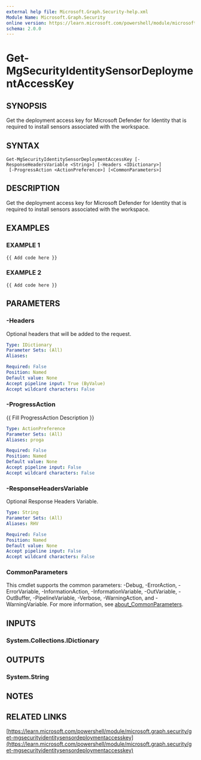```yaml
---
external help file: Microsoft.Graph.Security-help.xml
Module Name: Microsoft.Graph.Security
online version: https://learn.microsoft.com/powershell/module/microsoft.graph.security/get-mgsecurityidentitysensordeploymentaccesskey
schema: 2.0.0
---
```


# Get-MgSecurityIdentitySensorDeploymentAccessKey

## SYNOPSIS
Get the deployment access key for Microsoft Defender for Identity that is required to install sensors associated with the workspace.

## SYNTAX

```
Get-MgSecurityIdentitySensorDeploymentAccessKey [-ResponseHeadersVariable <String>] [-Headers <IDictionary>]
 [-ProgressAction <ActionPreference>] [<CommonParameters>]
```

## DESCRIPTION
Get the deployment access key for Microsoft Defender for Identity that is required to install sensors associated with the workspace.

## EXAMPLES

### EXAMPLE 1
```
{{ Add code here }}
```

### EXAMPLE 2
```
{{ Add code here }}
```

## PARAMETERS

### -Headers
Optional headers that will be added to the request.

```yaml
Type: IDictionary
Parameter Sets: (All)
Aliases:

Required: False
Position: Named
Default value: None
Accept pipeline input: True (ByValue)
Accept wildcard characters: False
```

### -ProgressAction
{{ Fill ProgressAction Description }}

```yaml
Type: ActionPreference
Parameter Sets: (All)
Aliases: proga

Required: False
Position: Named
Default value: None
Accept pipeline input: False
Accept wildcard characters: False
```

### -ResponseHeadersVariable
Optional Response Headers Variable.

```yaml
Type: String
Parameter Sets: (All)
Aliases: RHV

Required: False
Position: Named
Default value: None
Accept pipeline input: False
Accept wildcard characters: False
```

### CommonParameters
This cmdlet supports the common parameters: -Debug, -ErrorAction, -ErrorVariable, -InformationAction, -InformationVariable, -OutVariable, -OutBuffer, -PipelineVariable, -Verbose, -WarningAction, and -WarningVariable. For more information, see [about_CommonParameters](http://go.microsoft.com/fwlink/?LinkID=113216).

## INPUTS

### System.Collections.IDictionary
## OUTPUTS

### System.String
## NOTES

## RELATED LINKS

[https://learn.microsoft.com/powershell/module/microsoft.graph.security/get-mgsecurityidentitysensordeploymentaccesskey](https://learn.microsoft.com/powershell/module/microsoft.graph.security/get-mgsecurityidentitysensordeploymentaccesskey)























